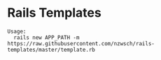 # Rails Templates

```
Usage:
  rails new APP_PATH -m https://raw.githubusercontent.com/nzwsch/rails-templates/master/template.rb
```
